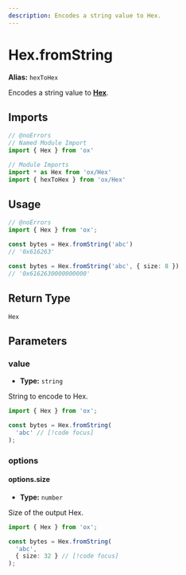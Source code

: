 ```yaml
---
description: Encodes a string value to Hex.
---
```


# Hex.fromString

**Alias:** `hexToHex`

Encodes a string value to **[Hex](/api/hex)**.

## Imports

```ts twoslash
// @noErrors
// Named Module Import 
import { Hex } from 'ox'

// Module Imports
import * as Hex from 'ox/Hex'
import { hexToHex } from 'ox/Hex'
```

## Usage

```ts twoslash
// @noErrors
import { Hex } from 'ox';

const bytes = Hex.fromString('abc')
// '0x616263'

const bytes = Hex.fromString('abc', { size: 8 })
// '0x6162630000000000'
```

## Return Type

`Hex`

## Parameters

### value

- **Type:** `string`

String to encode to Hex.

```ts twoslash
import { Hex } from 'ox';

const bytes = Hex.fromString(
  'abc' // [!code focus]
);
```

### options

#### options.size

- **Type:** `number`

Size of the output Hex.

```ts twoslash
import { Hex } from 'ox';

const bytes = Hex.fromString(
  'abc',
  { size: 32 } // [!code focus]
);
```